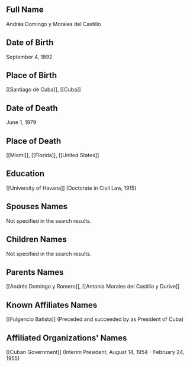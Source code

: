 ## Full Name
Andrés Domingo y Morales del Castillo

## Date of Birth
September 4, 1892

## Place of Birth
[[Santiago de Cuba]], [[Cuba]]

## Date of Death
June 1, 1979

## Place of Death
[[Miami]], [[Florida]], [[United States]]

## Education
[[University of Havana]] (Doctorate in Civil Law, 1915)

## Spouses Names
Not specified in the search results.

## Children Names
Not specified in the search results.

## Parents Names
[[Andrés Domingo y Romero]], [[Antonia Morales del Castillo y Durive]]

## Known Affiliates Names
[[Fulgencio Batista]] (Preceded and succeeded by as President of Cuba)

## Affiliated Organizations' Names
[[Cuban Government]] (Interim President, August 14, 1954 - February 24, 1955)

